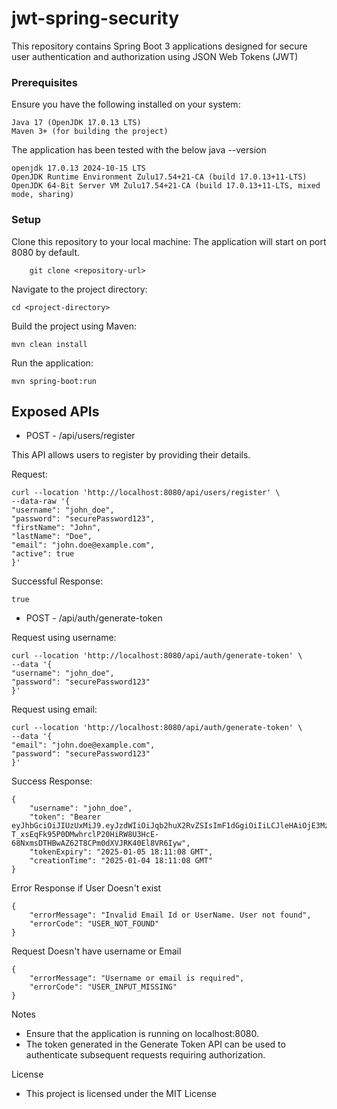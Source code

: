 # jwt-spring-security
This repository contains  Spring Boot 3 applications designed for secure user authentication and authorization using JSON Web Tokens (JWT)
 
### Prerequisites

Ensure you have the following installed on your system:

    Java 17 (OpenJDK 17.0.13 LTS)
    Maven 3+ (for building the project)

The application has been tested with the below java --version
    
    openjdk 17.0.13 2024-10-15 LTS
    OpenJDK Runtime Environment Zulu17.54+21-CA (build 17.0.13+11-LTS)
    OpenJDK 64-Bit Server VM Zulu17.54+21-CA (build 17.0.13+11-LTS, mixed mode, sharing)


### Setup

Clone this repository to your local machine:
The application will start on port 8080 by default.

        git clone <repository-url>

Navigate to the project directory:

    cd <project-directory>

Build the project using Maven:

    mvn clean install

Run the application:

    mvn spring-boot:run

## Exposed APIs

 - POST -  /api/users/register

This API allows users to register by providing their details.

Request:

    curl --location 'http://localhost:8080/api/users/register' \
    --data-raw '{
    "username": "john_doe",
    "password": "securePassword123",
    "firstName": "John",
    "lastName": "Doe",
    "email": "john.doe@example.com",
    "active": true
    }'

Successful Response:

    true

 - POST - /api/auth/generate-token

Request using username:
    
    curl --location 'http://localhost:8080/api/auth/generate-token' \
    --data '{
    "username": "john_doe",
    "password": "securePassword123"
    }'

Request using email:

    curl --location 'http://localhost:8080/api/auth/generate-token' \
    --data '{
    "email": "john.doe@example.com",
    "password": "securePassword123"
    }'


Success Response:

    {
        "username": "john_doe",
        "token": "Bearer eyJhbGciOiJIUzUxMiJ9.eyJzdWIiOiJqb2huX2RvZSIsImF1dGgiOiIiLCJleHAiOjE3MzYxMDA2Njh9.b3ybho0H11jpKH-T_xsEqFk95P0DMwhrclP20HiRW8U3HcE-68NxmsDTHBwAZ62T8CPm0dXVJRK40El8VR6Iyw",
        "tokenExpiry": "2025-01-05 18:11:08 GMT",
        "creationTime": "2025-01-04 18:11:08 GMT"
    } 

Error Response if User Doesn't exist

    {
        "errorMessage": "Invalid Email Id or UserName. User not found",
        "errorCode": "USER_NOT_FOUND"
    }

Request Doesn't have username or Email

    {
        "errorMessage": "Username or email is required",
        "errorCode": "USER_INPUT_MISSING"
    }

Notes
    
- Ensure that the application is running on localhost:8080.
- The token generated in the Generate Token API can be used to authenticate subsequent requests requiring authorization.

License

- This project is licensed under the MIT License